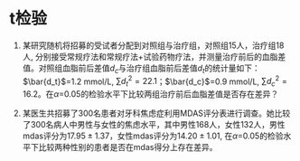 # t检验

1. 某研究随机将招募的受试者分配到对照组与治疗组，对照组15人，治疗组18人, 分别接受常规疗法和常规疗法+试验药物疗法，并测量治疗前后的血脂差值。对照组血脂前后差值$d_c$与治疗组血脂前后差值$d_t$的统计量如下：$\bar{d_t}$=1.2 mmol/L, $\sum{d_t^2}=22.1$；$\bar{d_c}$=0.9 mmol/L, $\sum{d_c^2}=16.2$。在$\alpha=$0.05的检验水平下比较两组治疗前后血脂差值是否存在差异？

2. 某医生共招募了300名患者对牙科焦虑症利用MDAS评分表进行调查。她比较了300名病人中男性与女性的焦虑水平，其中男性168人，女性132人，男性mdas评分为$17.95\pm1.37$，女性mdas评分为$14.20\pm1.01$, 在$\alpha=$0.05的检验水平下比较两种性别的患者是否在mdas得分上存在差异。